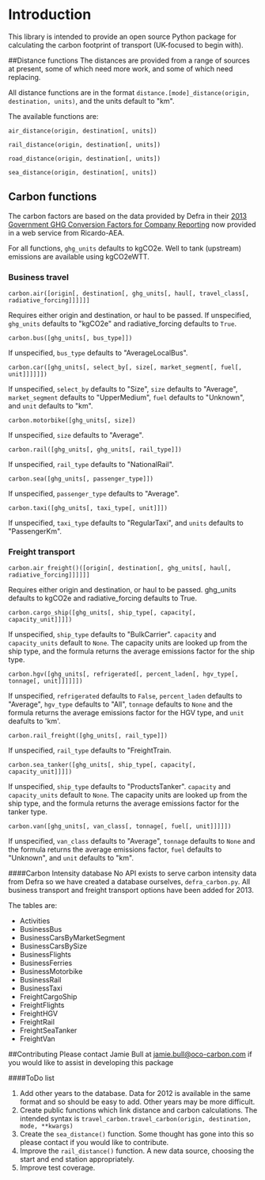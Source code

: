 # Introduction

This library is intended to provide an open source Python package for calculating the carbon footprint of transport (UK-focused to begin with).

##Distance functions
The distances are provided from a range of sources at present, some of which need more work, and some of which need replacing.

All distance functions are in the format `distance.[mode]_distance(origin, destination, units)`, and the units default to "km".

The available functions are:

`air_distance(origin, destination[, units])`

`rail_distance(origin, destination[, units])`

`road_distance(origin, destination[, units])`

`sea_distance(origin, destination[, units])`

## Carbon functions
The carbon factors are based on the data provided by Defra in their [2013 Government GHG Conversion Factors for Company Reporting](http://www.ukconversionfactorscarbonsmart.co.uk/) now provided in a web service from Ricardo-AEA.

For all functions, `ghg_units` defaults to kgCO2e. Well to tank (upstream) emissions are available using kgCO2eWTT.

### Business travel
`carbon.air([origin[, destination[, ghg_units[, haul[, travel_class[, radiative_forcing]]]]]]`

Requires either origin and destination, or haul to be passed. If unspecified, `ghg_units` defaults to "kgCO2e" and radiative_forcing defaults to `True`.

`carbon.bus([ghg_units[, bus_type]])`  

If unspecified, `bus_type` defaults to "AverageLocalBus".

`carbon.car([ghg_units[, select_by[, size[, market_segment[, fuel[, unit]]]]]])`

If unspecified, `select_by` defaults to "Size", `size` defaults to "Average", `market_segment` defaults to "UpperMedium", `fuel` defaults to "Unknown", and `unit` defaults to "km".

`carbon.motorbike([ghg_units[, size])`

If unspecified, `size` defaults to "Average".

`carbon.rail([ghg_units[, ghg_units[, rail_type]])`

If unspecified, `rail_type` defaults to "NationalRail".

`carbon.sea([ghg_units[, passenger_type]])`

If unspecified, `passenger_type` defaults to "Average".

`carbon.taxi([ghg_units[, taxi_type[, unit]]])`

If unspecified, `taxi_type` defaults to "RegularTaxi", and `units` defaults to "PassengerKm".

### Freight transport
`carbon.air_freight()([origin[, destination[, ghg_units[, haul[, radiative_forcing]]]]]]`

Requires either origin and destination, or haul to be passed. ghg_units defaults to kgCO2e and radiative_forcing defaults to True.

`carbon.cargo_ship([ghg_units[, ship_type[, capacity[, capacity_unit]]]])`

If unspecified, `ship_type` defaults to "BulkCarrier". `capacity` and `capacity_units` default to `None`. The capacity units are looked up from the ship type, and the formula returns the average emissions factor for the ship type.

`carbon.hgv([ghg_units[, refrigerated[, percent_laden[, hgv_type[, tonnage[, unit]]]]]])`

If unspecified, `refrigerated` defaults to `False`, `percent_laden` defaults to "Average", `hgv_type` defaults to "All", `tonnage` defaults to `None` and the formula returns the average emissions factor for the HGV type, and `unit` deafults to 'km'.

`carbon.rail_freight([ghg_units[, rail_type]])`

If unspecified, `rail_type` defaults to "FreightTrain.

`carbon.sea_tanker([ghg_units[, ship_type[, capacity[, capacity_unit]]]])`

If unspecified, `ship_type` defaults to "ProductsTanker". `capacity` and `capacity_units` default to `None`. The capacity units are looked up from the ship type, and the formula returns the average emissions factor for the tanker type.

`carbon.van([ghg_units[, van_class[, tonnage[, fuel[, unit]]]]])`

If unspecified, `van_class` defaults to "Average", `tonnage` defaults to `None` and the formula returns the average emissions factor, `fuel` defaults to "Unknown", and `unit` defaults to "km".

####Carbon Intensity database
No API exists to serve carbon intensity data from Defra so we have created a database ourselves, `defra_carbon.py`. All business transport and freight transport options have been added for 2013.

The tables are:

- Activities
- BusinessBus
- BusinessCarsByMarketSegment
- BusinessCarsBySize
- BusinessFlights
- BusinessFerries
- BusinessMotorbike
- BusinessRail
- BusinessTaxi
- FreightCargoShip
- FreightFlights
- FreightHGV
- FreightRail
- FreightSeaTanker
- FreightVan

##Contributing
Please contact Jamie Bull at jamie.bull@oco-carbon.com if you would like to assist in developing this package

####ToDo list
1. Add other years to the database. Data for 2012 is available in the same format and so should be easy to add. Other years may be more difficult.
2. Create public functions which link distance and carbon calculations. The intended syntax is `travel_carbon.travel_carbon(origin, destination, mode, **kwargs)`
3. Create the `sea_distance()` function. Some thought has gone into this so please contact if you would like to contribute.
4. Improve the `rail_distance()` function. A new data source, choosing the start and end station appropriately.
5. Improve test coverage.
